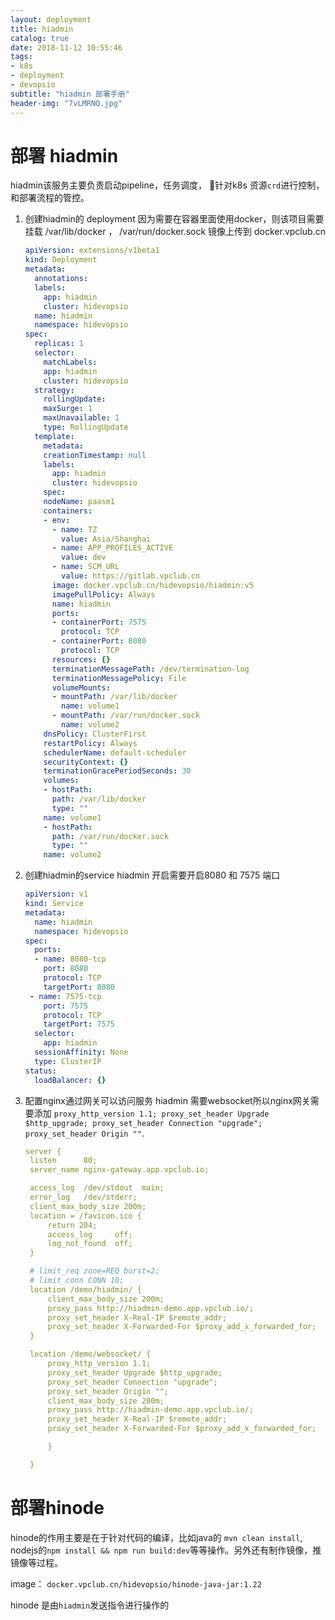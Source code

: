 ```yaml
---
layout: deployment
title: hiadmin
catalog: true
date: 2018-11-12 10:55:46
tags: 
- k8s
- deployment
- devopsio
subtitle: "hiadmin 部署手册"
header-img: "7vLMRNQ.jpg"
---
```


# 部署 hiadmin

hiadmin该服务主要负责启动pipeline，任务调度， 针对k8s 资源`crd`进行控制， 和部署流程的管控。

1. 创建hiadmin的 deployment
    因为需要在容器里面使用docker，则该项目需要挂载 /var/lib/docker ， /var/run/docker.sock
    镜像上传到 docker.vpclub.cn
    ```yaml
    apiVersion: extensions/v1beta1
    kind: Deployment
    metadata:
      annotations:
      labels:
        app: hiadmin
        cluster: hidevopsio
      name: hiadmin
      namespace: hidevopsio
    spec:
      replicas: 1
      selector:
        matchLabels:
        app: hiadmin
        cluster: hidevopsio
      strategy:
        rollingUpdate:
        maxSurge: 1
        maxUnavailable: 1
        type: RollingUpdate
      template:
        metadata:
        creationTimestamp: null
        labels:
          app: hiadmin
          cluster: hidevopsio
        spec:
        nodeName: paasm1
        containers:
        - env:
          - name: TZ
            value: Asia/Shanghai
          - name: APP_PROFILES_ACTIVE
            value: dev
          - name: SCM_URL
            value: https://gitlab.vpclub.cn
          image: docker.vpclub.cn/hidevopsio/hiadmin:v5
          imagePullPolicy: Always
          name: hiadmin
          ports:
          - containerPort: 7575
            protocol: TCP
          - containerPort: 8080
            protocol: TCP
          resources: {}
          terminationMessagePath: /dev/termination-log
          terminationMessagePolicy: File
          volumeMounts:
          - mountPath: /var/lib/docker
            name: volume1
          - mountPath: /var/run/docker.sock
            name: volume2
        dnsPolicy: ClusterFirst
        restartPolicy: Always
        schedulerName: default-scheduler
        securityContext: {}
        terminationGracePeriodSeconds: 30
        volumes:
        - hostPath:
          path: /var/lib/docker
          type: ""
        name: volume1
        - hostPath:
          path: /var/run/docker.sock
          type: ""
        name: volume2
    ```

2. 创建hiadmin的service
    hiadmin 开启需要开启8080 和 7575 端口
    ```yaml
    apiVersion: v1
    kind: Service
    metadata:
      name: hiadmin
      namespace: hidevopsio
    spec:
      ports:
      - name: 8080-tcp
        port: 8080
        protocol: TCP
        targetPort: 8080
     - name: 7575-tcp
        port: 7575
        protocol: TCP
        targetPort: 7575
      selector:
        app: hiadmin
      sessionAffinity: None
      type: ClusterIP
    status:
      loadBalancer: {}
    ```

3. 配置nginx通过网关可以访问服务
    hiadmin 需要websocket所以nginx网关需要添加 `proxy_http_version 1.1; proxy_set_header Upgrade $http_upgrade; proxy_set_header Connection "upgrade"; proxy_set_header Origin ""`.

   ```yaml
   server {
    listen      80;
    server_name nginx-gateway.app.vpclub.io;

    access_log  /dev/stdout  main;
    error_log   /dev/stderr;
    client_max_body_size 200m;
    location = /favicon.ico {
        return 204;
        access_log     off;
        log_not_found  off;
    }

    # limit_req zone=REQ burst=2;
    # limit_conn CONN 10;
    location /demo/hiadmin/ {
        client_max_body_size 200m;
        proxy_pass http://hiadmin-demo.app.vpclub.io/; 
        proxy_set_header X-Real-IP $remote_addr;
        proxy_set_header X-Forwarded-For $proxy_add_x_forwarded_for;
    }

    location /demo/websocket/ {
        proxy_http_version 1.1;
        proxy_set_header Upgrade $http_upgrade;
        proxy_set_header Connection "upgrade";
        proxy_set_header Origin "";
        client_max_body_size 200m;
        proxy_pass http://hiadmin-demo.app.vpclub.io/;
        proxy_set_header X-Real-IP $remote_addr;
        proxy_set_header X-Forwarded-For $proxy_add_x_forwarded_for;

        }

    }
   ```

# 部署hinode

hinode的作用主要是在于针对代码的编译，比如java的 `mvn clean install`, nodejs的`npm install && npm run build:dev`等等操作。另外还有制作镜像，推镜像等过程。

image： `docker.vpclub.cn/hidevopsio/hinode-java-jar:1.22`

hinode 是由`hiadmin`发送指令进行操作的

